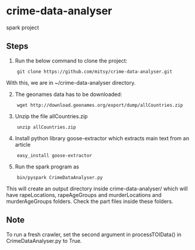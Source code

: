 # crime-data-analyser
spark project

Steps
-----
1. Run the below command to clone the project:
```
	git clone https://github.com/mitsy/crime-data-analyser.git
```	
With this, we are in ~/crime-data-analyser directory.

2. The geonames data has to be downloaded:
```	
	wget http://download.geonames.org/export/dump/allCountries.zip
```

3. Unzip the file allCountries.zip
```
	unzip allCountries.zip
```

4. Install python library goose-extractor which extracts main text from an article
```	
	easy_install goose-extractor
```
5. Run the spark program as
```
	bin/pyspark CrimeDataAnalyser.py
```

This will create an output directory inside crime-data-analyser/ which will have rapeLocations, rapeAgeGroups and murderLocations and murderAgeGroups folders. Check the part files inside these folders.

Note
----
To run a fresh crawler, set the second argument in processTOIData() in CrimeDataAnalyser.py to True.
